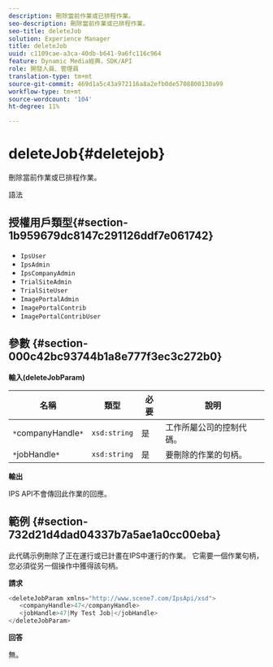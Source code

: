 ```yaml
---
description: 刪除當前作業或已排程作業。
seo-description: 刪除當前作業或已排程作業。
seo-title: deleteJob
solution: Experience Manager
title: deleteJob
uuid: c1109cae-a3ca-40db-b641-9a6fc116c964
feature: Dynamic Media經典，SDK/API
role: 開發人員、管理員
translation-type: tm+mt
source-git-commit: 469d1a5c43a972116a8a2efb0de5708800130a99
workflow-type: tm+mt
source-wordcount: '104'
ht-degree: 11%

---
```



# deleteJob{#deletejob}

刪除當前作業或已排程作業。

語法

## 授權用戶類型{#section-1b959679dc8147c291126ddf7e061742}

* `IpsUser`
* `IpsAdmin`
* `IpsCompanyAdmin`
* `TrialSiteAdmin`
* `TrialSiteUser`
* `ImagePortalAdmin`
* `ImagePortalContrib`
* `ImagePortalContribUser`

## 參數 {#section-000c42bc93744b1a8e777f3ec3c272b0}

**輸入(deleteJobParam)**

| 名稱 | 類型 | 必要 | 說明 |
|---|---|---|---|
| `*`companyHandle`*` | `xsd:string` | 是 | 工作所屬公司的控制代碼。 |
| `*`jobHandle`*` | `xsd:string` | 是 | 要刪除的作業的句柄。 |

**輸出**

IPS API不會傳回此作業的回應。

## 範例 {#section-732d21d4dad04337b7a5ae1a0cc00eba}

此代碼示例刪除了正在運行或已計畫在IPS中運行的作業。 它需要一個作業句柄，您必須從另一個操作中獲得該句柄。

**請求**

```java
<deleteJobParam xmlns="http://www.scene7.com/IpsApi/xsd">
   <companyHandle>47</companyHandle>
   <jobHandle>47|My Test Job|</jobHandle>
</deleteJobParam>
```

**回答**

無。
